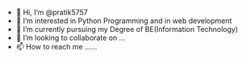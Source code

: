 - 👋 Hi, I’m @pratik5757
- 👀 I’m interested in Python Programming and in web development
- 🌱 I’m currently pursuing my Degree of BE(Information Technology)
- 💞️ I’m looking to collaborate on ...
- 📫 How to reach me ......

<!---
pratik5757/pratik5757 is a ✨ special ✨ repository because its `README.md` (this file) appears on your GitHub profile.
You can click the Preview link to take a look at your changes..
--->
